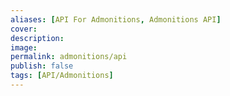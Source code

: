 ```yaml
---
aliases: [API For Admonitions, Admonitions API]
cover: 
description: 
image: 
permalink: admonitions/api
publish: false
tags: [API/Admonitions]
---
```



